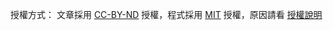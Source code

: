 授權方式： 文章採用 [CC-BY-ND](https://creativecommons.org/licenses/by-nd/4.0/) 授權，程式採用 [MIT](https://opensource.org/licenses/MIT) 授權，原因請看 [授權說明](license.html)
